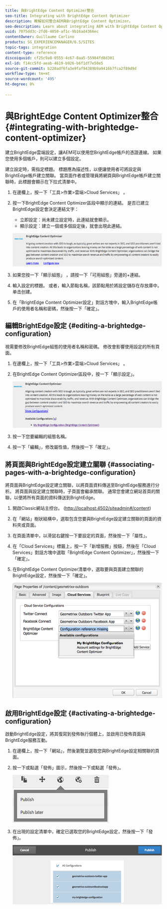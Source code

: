 ```yaml
---
title: 與BrightEdge Content Optimizer整合
seo-title: Integrating with BrightEdge Content Optimizer
description: 瞭解如何整合AEM與BrightEdge Content Optimizer。
seo-description: Learn about integrating AEM with BrightEdge Content Optimizer.
uuid: 7075dd3c-2fd6-4050-af1c-9b16ad4366ec
contentOwner: Guillaume Carlino
products: SG_EXPERIENCEMANAGER/6.5/SITES
topic-tags: integration
content-type: reference
discoiquuid: cf25c9a8-0555-4c67-8aa5-55984fd8d301
exl-id: f14cc5fd-aeab-4619-b926-b6f1df7e50e5
source-git-commit: b220adf6fa3e9faf94389b9a9416b7fca2f89d9d
workflow-type: tm+mt
source-wordcount: '495'
ht-degree: 0%

---
```


# 與BrightEdge Content Optimizer整合{#integrating-with-brightedge-content-optimizer}

建立BrightEdge雲端設定，讓AEM可以使用您BrightEdge帳戶的憑證連線。 如果您使用多個帳戶，則可以建立多個設定。

建立設定時，需指定標題。 標題應為描述性，以便讓使用者可將設定與BrightEdge帳戶建立關聯。 當頁面作者或管理員將網頁與BrightEdge帳戶建立關聯時，此標題會顯示在下拉式清單中。

1. 在邊欄上，按一下「工具>作業>雲端>Cloud Services」 。
1. 按一下BrightEdge Content Optimizer區段中顯示的連結。 是否已建立BrightEdge設定會決定連結文字：

   * 立即設定：尚未建立設定時，此連結就會顯示。
   * 顯示設定：建立一個或多個設定後，就會出現此連結。

   ![chlimage_1-4](assets/chlimage_1-4a.png)

1. 如果您按一下「顯示組態」 ，請按一下「可用組態」旁邊的+連結。
1. 輸入設定的標題。 或者，輸入節點名稱，該節點用於將設定儲存在存放庫中。 单击创建。
1. 在「BrightEdge Content Optimizer設定」對話方塊中，輸入BrightEdge帳戶的使用者名稱和密碼，然後按一下「確定」。

## 編輯BrightEdge設定 {#editing-a-brightedge-configuration}

視需要修改BrightEdge組態的使用者名稱和密碼。 修改會影響使用設定的所有頁面。

1. 在邊欄上，按一下「工具>作業>雲端>Cloud Services」 。
1. 在BrightEdge Content Optimizer區段中，按一下「顯示設定」。

   ![chlimage_1-5](assets/chlimage_1-5a.png)

1. 按一下您要編輯的組態名稱。
1. 按一下「編輯」，修改屬性值，然後按一下「確定」。

## 將頁面與BrightEdge設定建立關聯 {#associating-pages-with-a-brightedge-configuration}

將頁面與BrightEdge設定建立關聯，以將頁面資料傳送至BrightEdge服務進行分析。 將頁面與設定建立關聯時，子頁面會繼承關聯。 通常您會建立網站首頁的關聯，以便將所有頁面的資料傳送到BrightEdge。

1. 開啟Classic網站主控台。 ([http://localhost:4502/siteadmin#/content](http://localhost:4502/siteadmin#/content))
1. 在「網站」樹狀結構中，選取包含您要與BrightEdge設定建立關聯的頁面的資料夾或頁面。
1. 在頁面清單中，以滑鼠右鍵按一下要設定的頁面，然後按一下「屬性」。
1. 在「Cloud Services」標籤上，按一下「新增服務」按鈕，然後在「Cloud Services」對話方塊中選取「BrightEdge Content Optimizer」，然後按一下「確定」。
1. 在BrightEdge Content Optimizer清單中，選取要與頁面建立關聯的BrightEdge設定，然後按一下「確定」。

   ![chlimage_1-6](assets/chlimage_1-6a.png)

## 啟用BrightEdge設定 {#activating-a-brightedge-configuration}

啟動BrightEdge設定，將其復寫到發佈執行個體上，並啟用已發佈頁面與BrightEdge服務互動。

1. 在邊欄上，按一下「網站」，然後瀏覽並選取您與BrightEdge設定相關聯的頁面。
1. 按一下或點選「發佈」圖示，然後按一下或點選「發佈」。

   ![chlimage_1-7](assets/chlimage_1-7a.png)

1. 在出現的設定清單中，確定已選取您的BrightEdge設定，然後按一下「發佈」。

   ![chlimage_1-8](assets/chlimage_1-8a.png)
